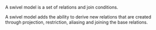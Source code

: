 A swivel model is a set of relations and join conditions.

A swivel model adds the ability to derive new relations that are created
through projection, restriction, aliasing and joining the base relations.
